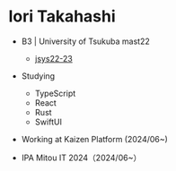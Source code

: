 # Iori Takahashi
- B3 | University of Tsukuba mast22
  - [jsys22-23](https://github.com/sohosai)
- Studying
  - TypeScript
  - React
  - Rust
  - SwiftUI

- Working at Kaizen Platform (2024/06~)

- IPA Mitou IT 2024（2024/06~）
